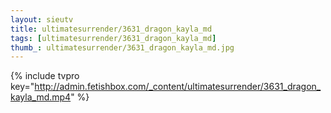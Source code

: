 ```yaml
--- 
layout: sieutv
title: ultimatesurrender/3631_dragon_kayla_md
tags: [ultimatesurrender/3631_dragon_kayla_md]
thumb_: ultimatesurrender/3631_dragon_kayla_md.jpg
---
```

{% include tvpro key="http://admin.fetishbox.com/_content/ultimatesurrender/3631_dragon_kayla_md.mp4" %} 
